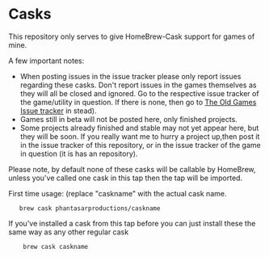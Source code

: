 # Casks

This repository only serves to give HomeBrew-Cask support for games of mine.

A few important notes:

- When posting issues in the issue tracker please only report issues regarding these casks. Don't report issues in the games themselves as they will all be closed and ignored. Go to the respective issue tracker of the game/utility in question. If there is none, then go to [The Old Games Issue tracker](https://github.com/PhantasarProductions/Old-Games/issues) in stead).
- Games still in beta will not be posted here, only finished projects.
- Some projects already finished and stable may not yet appear here, but they will be soon. If you really want me to hurry a project up,then post it in the issue tracker of this repository, or in the issue tracker of the game in question (it is has an repository).



Please note, by default none of these casks will be callable by HomeBrew, unless you've called one cask in this tap then the tap will be imported.

First time usage: (replace "caskname" with the actual cask name.
~~~shell
   brew cask phantasarproductions/caskname
~~~

If you've installed a cask from this tap before you can just install these the same way as any other regular cask
~~~shell
    brew cask caskname
~~~
